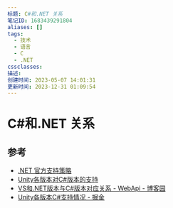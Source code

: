 ```yaml
---
标题: C#和.NET 关系
笔记ID: 1683439291804
aliases: []
tags:
  - 技术
  - 语言
  - C
  - .NET
cssclasses: 
描述: 
创建时间: 2023-05-07 14:01:31
更新时间: 2023-12-31 01:09:54
---
```


# C#和.NET 关系

## 参考

- [.NET 官方支持策略](https://dotnet.microsoft.com/zh-cn/platform/support/policy)
- [Unity各版本对C#版本的支持](https://blog.csdn.net/smile_Ho/article/details/119946986)
- [VS和.NET版本与C#版本对应关系 - WebApi - 博客园](https://www.cnblogs.com/webapi/p/15204940.html)
- [Unity各版本C#支持情况 - 掘金](https://juejin.cn/post/7088147774914428941)
